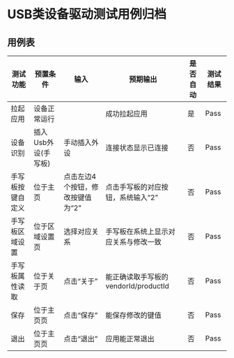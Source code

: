 # USB类设备驱动测试用例归档

## 用例表

| 测试功能     | 预置条件          | 输入                 | 预期输出                        | 是否自动 |测试结果|
|----------|---------------|--------------------|-----------------------------|------|--------------------------------|
| 拉起应用     | 	设备正常运行       | 		                 | 成功拉起应用                      | 是    |Pass|
| 设备识别     | 	插入Usb外设(手写板) | 手动插入外设             | 连接状态显示已连接                   | 否    |Pass|
| 手写板按键自定义 | 	位于主页         | 点击左边4个按钮，修改按键值为“2” | 点击手写板的对应按钮，系统输入“2”          | 否    |Pass|
| 手写板区域设置  | 	位于区域设置页      | 选择对应关系             | 手写板在系统上显示对应关系与修改一致          | 否    |Pass|
| 手写板属性读取  | 	位于关于页        | 点击“关于”             | 能正确读取手写板的vendorId/productId | 否    |Pass|
| 保存       | 	位于主页页        | 点击“保存”             | 能保存修改的键值                    | 否    |Pass|
| 退出       | 	位于主页页        | 点击“退出”             | 应用能正常退出                     | 否    |Pass|